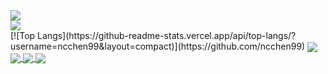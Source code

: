 <a href="https://github.com/ncchen99">
  <img align="center" src="https://github-readme-stats.vercel.app/api?username=ncchen99&theme=material-palenight&show_icons=true" />
</a>
</br>
<a href="https://github.com/ncchen99">
  <img align="center" src="https://github-readme-stats.vercel.app/api/top-langs/?username=ncchen99&layout=compact" />
</a>
</br>
[![Top Langs](https://github-readme-stats.vercel.app/api/top-langs/?username=ncchen99&layout=compact)](https://github.com/ncchen99)
<a href="https://github.com/ncchen99/2048">
  <img align="center" src="https://github-readme-stats.vercel.app/api/pin/?username=ncchen99&repo=2048" />
</a>
<a href="https://github.com/ncchen99/lineBot">
  <img align="center" src="https://github-readme-stats.vercel.app/api/pin/?username=ncchen99&repo=lineBot" />
</a>
<a href="https://github.com/ncchen99/bulletin">
  <img align="center" src="https://github-readme-stats.vercel.app/api/pin/?username=ncchen99&repo=bulletin" />
</a>
<a href="https://github.com/ncchen99/InstaAutoLikingBot">
  <img align="center" src="https://github-readme-stats.vercel.app/api/pin/?username=ncchen99&repo=InstaAutoLikingBot" />
</a>


